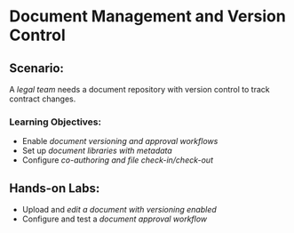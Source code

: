 # Document Management and Version Control
## Scenario:
A *legal team* needs a document repository with version control to track contract changes.  

### Learning Objectives:
- Enable *document versioning and approval workflows*  
- Set up *document libraries with metadata*  
- Configure *co-authoring and file check-in/check-out*  

## Hands-on Labs:
- Upload and *edit a document with versioning enabled*  
- Configure and test a *document approval workflow*  


